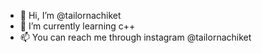 - 👋 Hi, I’m @tailornachiket
- 🌱 I’m currently learning c++
- 📫 You can reach me through instagram @tailornachiket

<!---
tailornachiket/tailornachiket is a ✨ special ✨ repository because its `README.md` (this file) appears on your GitHub profile.
You can click the Preview link to take a look at your changes.
--->
